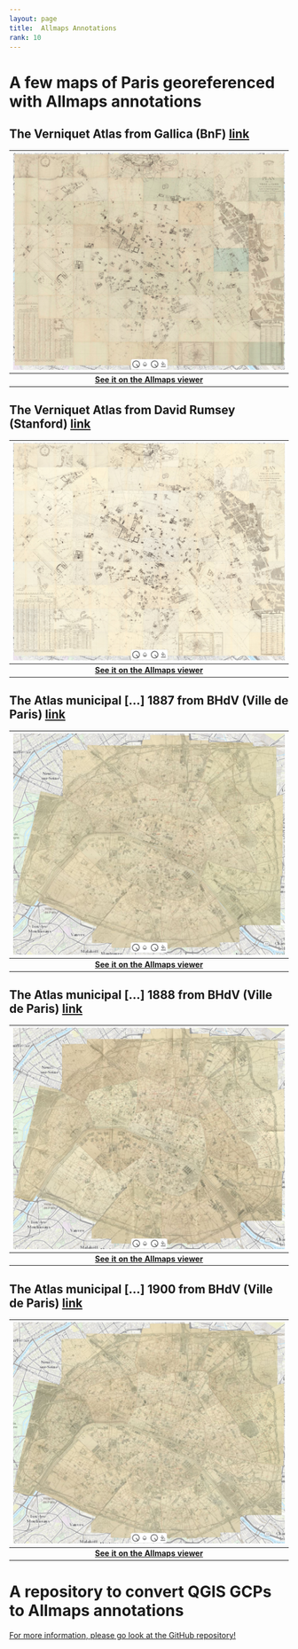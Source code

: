 ```yaml
---
layout: page
title:  Allmaps Annotations
rank: 10
---
```


# A few maps of Paris georeferenced with Allmaps annotations

## The Verniquet Atlas from Gallica (BnF) [link](https://gallica.bnf.fr/ark:/12148/btv1b53243704g)

| ![Verniquet BnF](./public/images/Verniquet_BnF.png) |
|:--:|
| <b>[See it on the Allmaps viewer](https://viewer.allmaps.org/?url=https%3A%2F%2Fdataverse.harvard.edu%2Fapi%2Faccess%2Fdatafile%2F7002730)</b>|

## The Verniquet Atlas from David Rumsey (Stanford) [link](https://www.davidrumsey.com/luna/servlet/detail/RUMSEY~8~1~305627~90076038)

| ![Verniquet Rumsey](./public/images/Verniquet_rumsey.png) |
|:--:|
| <b>[See it on the Allmaps viewer](https://viewer.allmaps.org/?url=https%3A%2F%2Fdataverse.harvard.edu%2Fapi%2Faccess%2Fdatafile%2F7002615)</b>|

## The Atlas municipal [...] 1887 from BHdV (Ville de Paris) [link](http://bibliotheques-specialisees.paris.fr/ark:/73873/pf0000935115)

| ![Atlas municipal 1887](./public/images/Atlas_municipal_1887.png) |
|:--:|
| <b>[See it on the Allmaps viewer](https://viewer.allmaps.org/?url=https%3A%2F%2Fraw.githubusercontent.com%2Fsoduco%2Fallmaps_annotations%2Fmain%2Foutput%2Fbhdv_atlas_municipal_1887%2Fannotation_bhdv_atlas_municipal_1887.json)</b>|

## The Atlas municipal [...] 1888 from BHdV (Ville de Paris) [link](https://bibliotheques-specialisees.paris.fr/ark:/73873/pf0000935116)

| ![Atlas municipal 1888](./public/images/Atlas_municipal_1888.png) |
|:--:|
| <b>[See it on the Allmaps viewer](https://viewer.allmaps.org/?url=https%3A%2F%2Fraw.githubusercontent.com%2Fsoduco%2Fallmaps_annotations%2Fmain%2Foutput%2Fbhdv_atlas_municipal_1888%2Fannotation_bhdv_atlas_municipal_1888.json)</b>|

## The Atlas municipal [...] 1900 from BHdV (Ville de Paris) [link](https://bibliotheques-specialisees.paris.fr/ark:/73873/pf0000935510)

| ![Atlas municipal 1900w](./public/images/Atlas_municipal_1900.png) |
|:--:|
| <b>[See it on the Allmaps viewer](https://viewer.allmaps.org/?url=https%3A%2F%2Fraw.githubusercontent.com%2Fsoduco%2Fallmaps_annotations%2Fmain%2Foutput%2Fbhdv_atlas_municipal_1900%2Fannotation_bhdv_atlas_municipal_1900.json)</b>|

# A repository to convert QGIS GCPs to Allmaps annotations
[For more information, please go look at the GitHub repository!](https://github.com/soduco/allmaps_annotations)
